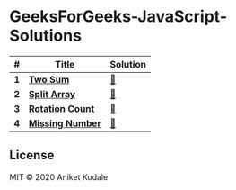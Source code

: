 # GeeksForGeeks-JavaScript-Solutions


|  #  | Title                                                                       |  Solution                                          |
|-----|---------------------------------------------------------------------------- | -------------------------------------------------- |
|**1** | [**Two Sum**](https://www.geeksforgeeks.org/given-an-array-a-and-a-number-x-check-for-pair-in-a-with-sum-as-x/) | [:key:](https://github.com/aniketkudale/GeeksForGeeks-JavaScript-Solutions/blob/master/Two-Sums/solution.js) |
|**2** | [**Split Array**](https://www.geeksforgeeks.org/split-array-add-first-part-end/) | [:key:](https://github.com/aniketkudale/GeeksForGeeks-JavaScript-Solutions/blob/master/Split%20Array/solution.js) |
|**3** | [**Rotation Count**](https://www.geeksforgeeks.org/find-rotation-count-rotated-sorted-array/) | [:key:](https://github.com/aniketkudale/GeeksForGeeks-JavaScript-Solutions/blob/master/Rotation%20Count/solution.js) |
|**4** | [**Missing Number**](https://www.geeksforgeeks.org/find-the-missing-number/) | [:key:](https://github.com/aniketkudale/GeeksForGeeks-JavaScript-Solutions/blob/master/Missing-Number/solution.js) |

## License
MIT © 2020 Aniket Kudale

